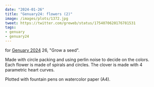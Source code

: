```yaml
---
date: "2024-01-26"
title: "Genuary24: flowers (2)"
image: /images/plots/1372.jpg
tweet: https://twitter.com/greweb/status/1754070620176781531
tags:
- genuary
- genuary24
---
```


for [Genuary 2024](https://genuary.art) 26, "Grow a seed".

Made with circle packing and using perlin noise to decide on the colors.
Each flower is made of spirals and circles. The clover is made with 4 parametric heart curves.

Plotted with fountain pens on watercolor paper (A4).